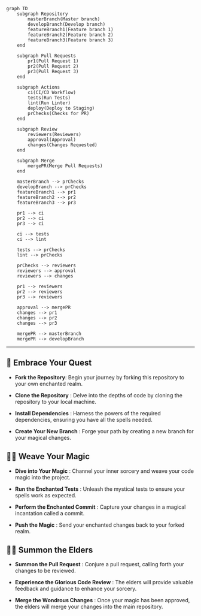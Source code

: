 ```mermaid
graph TD
    subgraph Repository
        masterBranch(Master branch)
        developBranch(Develop branch)
        featureBranch1(Feature branch 1)
        featureBranch2(Feature branch 2)
        featureBranch3(Feature branch 3)
    end

    subgraph Pull Requests
        pr1(Pull Request 1)
        pr2(Pull Request 2)
        pr3(Pull Request 3)
    end

    subgraph Actions
        ci(CI/CD Workflow)
        tests(Run Tests)
        lint(Run Linter)
        deploy(Deploy to Staging)
        prChecks(Checks for PR)
    end

    subgraph Review
        reviewers(Reviewers)
        approval(Approval)
        changes(Changes Requested)
    end

    subgraph Merge
        mergePR(Merge Pull Requests)
    end

    masterBranch --> prChecks
    developBranch --> prChecks
    featureBranch1 --> pr1
    featureBranch2 --> pr2
    featureBranch3 --> pr3

    pr1 --> ci
    pr2 --> ci
    pr3 --> ci

    ci --> tests
    ci --> lint

    tests --> prChecks
    lint --> prChecks

    prChecks --> reviewers
    reviewers --> approval
    reviewers --> changes

    pr1 --> reviewers
    pr2 --> reviewers
    pr3 --> reviewers

    approval --> mergePR
    changes --> pr1
    changes --> pr2
    changes --> pr3

    mergePR --> masterBranch
    mergePR --> developBranch

```
---

## 🌌 Embrace Your Quest

* **Fork the Repository**: Begin your journey by forking this repository to your own enchanted realm.

* **Clone the Repository** : Delve into the depths of code by cloning the repository to your local machine.

* **Install Dependencies** : Harness the powers of the required dependencies, ensuring you have all the spells needed.

* **Create Your New Branch** : Forge your path by creating a new branch for your magical changes.
  

## 🧚‍♀️ Weave Your Magic

* **Dive into Your Magic** : Channel your inner sorcery and weave your code magic into the project.

* **Run the Enchanted Tests** : Unleash the mystical tests to ensure your spells work as expected.

* **Perform the Enchanted Commit** : Capture your changes in a magical incantation called a commit.

* **Push the Magic** : Send your enchanted changes back to your forked realm.

 ##  🧙‍♂️ Summon the Elders
 
* **Summon the Pull Request** : Conjure a pull request, calling forth your changes to be reviewed.

* **Experience the Glorious Code Review** : The elders will provide valuable feedback and guidance to enhance your sorcery.

* **Merge the Wondrous Changes** : Once your magic has been approved, the elders will merge your changes into the main repository.
